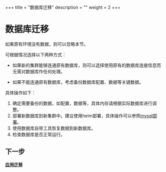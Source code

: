 +++
title = "数据库迁移"
description = ""
weight = 2
+++

# 数据库迁移

如果原有环境没有数据，则可以忽略本节。

可根据情况选择以下两种方式：

- 如果新的集群能够连通原有数据库，则可以选择使用原有的数据库连接信息而无需对数据库作任何处理。

- 如果不能连通原有数据库，考虑备份数据库配置、数据等关键数据。

具体操作如下：

1. 确定需要备份的数据，如配置，数据等，具体内存请根据实际数据库进行调整。
2. 部署新数据库到新集群中。建议使用helm部署，具体操作可以参照[mysql部署](../../installation-configuration/steps/parts/base/mysql/)。
3. 使用数据库自带工具恢复数据到新数据库。
4. 检查数据库是否正常运行。

## 下一步

[**应用迁移**](../application-migration)